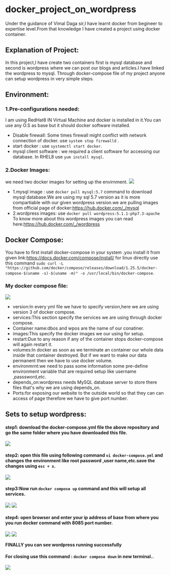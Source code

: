 # docker_project_on_wordpress
Under the guidance of Vimal Daga sir,I have learnt docker from begineer to expertise level.From that knowledge I have created a project using docker container.
## Explanation of Project:
In this project,I have create two containers first is mysql database and second is wordpress where we can post our blogs and articles.I have linked the wordpress to mysql.
Through docker-compose file of my project anyone can setup wordpress in very simple steps.
## Environment:
### 1.Pre-configurations needed:
 I am using RedHat8 IN Virtual Machine and docker is installed in it.You can use any O.S as base but it should docker software installed.
  * Disable firewall:
   Some times firewall might conflict with network connection of docker.
   use `system stop firewalld` .
  * start docker :
   use `systemctl start docker`.
  * mysql client software :
  we required a client software for accessing our database.
  In RHEL8 use `yum install mysql`.
 
### 2.Docker Images:
  we need two docker images for setting up the envirnment.
  ![](screenshotsscreenshot2.png)

  * 1.mysql image :
  use `docker pull mysql:5.7` command to download mysql database.We are using my  sql 5.7 version as it is more compartiable with our given wordpress version.we  are pulling images from official page of docker:https://hub.docker.com/_/mysql 
  * 2.wordpress images:
  use `docker pull wordpress:5.1.1-php7.3-apache`
  To know more about this wordpress images you can read here:https://hub.docker.com/_/wordpress
## Docker Compose:
You have to first install docker-compose in your system .you install it from given link:https://docs.docker.com/compose/install/
for linux directly use this command `sudo curl -L "https://github.com/docker/compose/releases/download/1.25.5/docker-compose-$(uname -s)-$(uname -m)" -o /usr/local/bin/docker-compose`.
### My docker compose file:
 
 ![](screenshot1.png)

 *  version:In every yml file we have to specify version,here we are using version 3 of docker compose.
 * services:This section specify the services we are using through docker compose.
 * Container name:dbos and wpos are the name of our conatiner.
 * images:This specify the docker images we our using for setup.
 * restart:Due to any reason if any of the container stops docker-compose will again restart it.
 * volumes:In docker as soon as we terminate an container our whole data inside that container destroyed. But if we want to make our data permanent then we have to use docker volume.
 * environmrnt:we need to pass some information some pre-define environment variable that are required setup like username ,passsword,etc.
 * depends_on:wordpress needs MySQL database server to store there files that's why we are using depends_on.
 * Ports:for exposing our website to the outside world so that they can can access of page therefore we have to give port number.

## Sets to setup wordpress:
 
 #### step1: download the docker-compose.yml file the above repository and go the same folder where you have downloaded this file.

![](screenshot8.png)

 #### step2: open this file using following command `vi docker-compose.yml` and changes the environment like root password ,user name,etc.save the changes using `esc + x`.

![](screenshot9.png)


 #### step3:Now run `docker compose up` command and this will setup all services.
![](screenshot3.png)
![](screenshot4.png)

 #### step4: open browser and enter your ip address of base from where you you run docker command with 8085 port number.

![](screenshot5.png)
![](screenshot6.png)

 **FINALLY you can see wordpress running successfully**

 #### For closing use this command : `docker compose down` in new terminal..

 ![](screenshot7.png)


